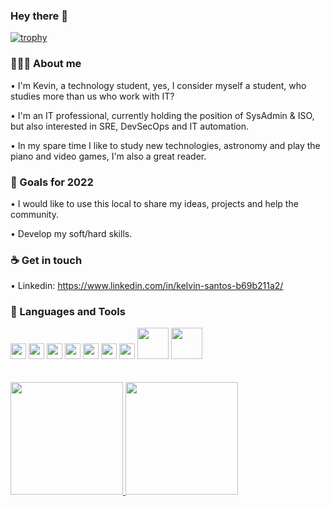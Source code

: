 ### Hey there 👋

[![trophy](https://github-profile-trophy.vercel.app/?username=o-urUbuntu&theme=darkhub&row=1&column=6)](https://github.com/ryo-ma/github-profile-trophy)

### 👨🏽‍💻 About me 

• I'm Kevin, a technology student, yes, I consider myself a student, who studies more than us who work with IT?

• I'm an IT professional, currently holding the position of SysAdmin & ISO, but also interested in SRE, DevSecOps and IT automation.

• In my spare time I like to study new technologies, astronomy and play the piano and video games, I'm also a great reader.

### 🔭 Goals for 2022

• I would like to use this local to share my ideas, projects and help the community.

• Develop my soft/hard skills.

### ☕️ Get in touch 

• Linkedin: https://www.linkedin.com/in/kelvin-santos-b69b211a2/ <br/>

### 🧰 Languages and Tools
<div>
<img src="https://cdn.jsdelivr.net/gh/devicons/devicon/icons/azure/azure-original.svg" width="25" height="25" />
<img src="https://cdn.jsdelivr.net/gh/devicons/devicon/icons/docker/docker-original.svg" width="25" height="25" />       
<img src="https://cdn.jsdelivr.net/gh/devicons/devicon/icons/terraform/terraform-original.svg" width="25" height="25" />
<img src="https://cdn.jsdelivr.net/gh/devicons/devicon/icons/gitlab/gitlab-original.svg" width="25" height="25"/>
<img src="https://cdn.jsdelivr.net/gh/devicons/devicon/icons/argocd/argocd-original.svg" width="25" height="25" />
<img src="https://cdn.jsdelivr.net/gh/devicons/devicon/icons/python/python-original.svg" width="25" height="25" />
<img src="https://cdn.jsdelivr.net/gh/devicons/devicon/icons/linux/linux-original.svg" width="25" height="25" />
<img src="https://cdn.cdnlogo.com/logos/s/52/snyk.svg" width="50" height="50" />
<img src="https://cdn.cdnlogo.com/logos/s/58/sonarqube.svg" width="50" height="50" />
</div>
<br></br>
<div>
<a href="https://github.com/o-urUbuntu">
<img height="180em" src="https://github-readme-stats.vercel.app/api/top-langs/?username=o-urUbuntu&layout=compact&langs_count=7&theme=dracula"/>
<img height="180em" src="https://github-readme-stats.vercel.app/api?username=o-urUbuntu&show_icons=true&theme=dracula&include_all_commits=true&count_private=true"/>
</div>
